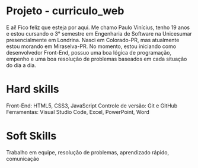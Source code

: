 # Projeto - curriculo_web

E aí! Fico feliz que esteja por aqui. Me chamo Paulo Vinícius, tenho 19 anos e estou cursando o 3° semestre em Engenharia de Software na Unicesumar presencialmente em Londrina. Nasci em Colorado-PR, mas atualmente estou morando em Miraselva-PR. No momento, estou iniciando como desenvolvedor Front-End, possuo uma boa lógica de programação, empenho e uma boa resolução de problemas baseados em cada situação do dia a dia.

# Hard skills 
Front-End: HTML5, CSS3, JavaScript
Controle de versão: Git e GitHub
Ferramentas: Visual Studio Code, Excel, PowerPoint, Word

# Soft Skills 
 Trabalho em equipe, resolução de problemas, aprendizado rápido, comunicação 



